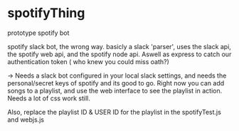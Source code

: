 # spotifyThing
prototype spotify bot



spotify slack bot, the wrong way.
basicly a slack 'parser', uses the slack api, the spotify web api, and
the spotify node api. Aswell as express to catch our authentication
token ( who knew you could miss oath?)

-> Needs a slack bot configured in your local slack settings, and needs
the personal/secret keys of spotify and its good to go. Right now you
can add songs to a playlist, and use the web interface to see the
playlist in action. Needs a lot of css work still.

Also, replace the playlist ID & USER ID for the playlist in the spotifyTest.js and webjs.js
